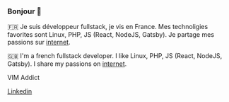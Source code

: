 ### Bonjour 👋

🇫🇷 Je suis développeur fullstack, je vis en France. Mes technoligies favorites sont Linux, PHP, JS (React, NodeJS, Gatsby). Je partage mes passions sur [internet](https://jessybreyne.com).

🇬🇧 I'm a french fullstack developer. I like Linux, PHP, JS (React, NodeJS, Gatsby). I share my passions on [internet](https://jessybreyne.com).

VIM Addict

[Linkedin](https://www.linkedin.com/in/jessy-breyne)
